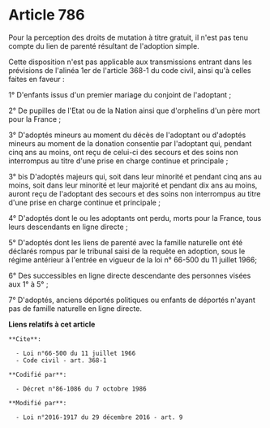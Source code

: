 # Article 786

Pour la perception des droits de mutation à titre gratuit, il n'est pas tenu compte du lien de parenté résultant de
l'adoption simple.

Cette disposition n'est pas applicable aux transmissions entrant dans les prévisions de l'alinéa 1er de l'article 368-1 du
code civil, ainsi qu'à celles faites en faveur :

1° D'enfants issus d'un premier mariage du conjoint de l'adoptant ;

2° De pupilles de l'Etat ou de la Nation ainsi que d'orphelins d'un père mort pour la France ;

3° D'adoptés mineurs au moment du décès de l'adoptant ou d'adoptés mineurs au moment de la donation consentie par l'adoptant
qui, pendant cinq ans au moins, ont reçu de celui-ci des secours et des soins non interrompus au titre d'une prise en charge
continue et principale ; 

3° bis D'adoptés majeurs qui, soit dans leur minorité et pendant cinq ans au moins, soit dans leur minorité et leur majorité
et pendant dix ans au moins, auront reçu de l'adoptant des secours et des soins non interrompus au titre d'une prise en
charge continue et principale ;

4° D'adoptés dont le ou les adoptants ont perdu, morts pour la France, tous leurs descendants en ligne directe ;

5° D'adoptés dont les liens de parenté avec la famille naturelle ont été déclarés rompus par le tribunal saisi de la requête
en adoption, sous le régime antérieur à l'entrée en vigueur de la loi n° 66-500 du 11 juillet 1966;

6° Des successibles en ligne directe descendante des personnes visées aux 1° à 5° ;

7° D'adoptés, anciens déportés politiques ou enfants de déportés n'ayant pas de famille naturelle en ligne directe.

**Liens relatifs à cet article**

	**Cite**:

	  - Loi n°66-500 du 11 juillet 1966
	  - Code civil - art. 368-1

	**Codifié par**:

	  - Décret n°86-1086 du 7 octobre 1986

	**Modifié par**:

	  - Loi n°2016-1917 du 29 décembre 2016 - art. 9
